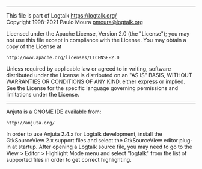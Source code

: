 ________________________________________________________________________

This file is part of Logtalk <https://logtalk.org/>  
Copyright 1998-2021 Paulo Moura <pmoura@logtalk.org>

Licensed under the Apache License, Version 2.0 (the "License");
you may not use this file except in compliance with the License.
You may obtain a copy of the License at

    http://www.apache.org/licenses/LICENSE-2.0

Unless required by applicable law or agreed to in writing, software
distributed under the License is distributed on an "AS IS" BASIS,
WITHOUT WARRANTIES OR CONDITIONS OF ANY KIND, either express or implied.
See the License for the specific language governing permissions and
limitations under the License.
________________________________________________________________________


Anjuta is a GNOME IDE available from:

	http://anjuta.org/

In order to use Anjuta 2.4.x for Logtalk development, install the 
GtkSourceView 2.x support files and select the GtkSourceView editor 
plug-in at startup. After opening a Logtalk source file, you may need 
to go to the View > Editor > Highlight Mode menu and select "logtalk" 
from the list of supported files in order to get correct highlighting.
